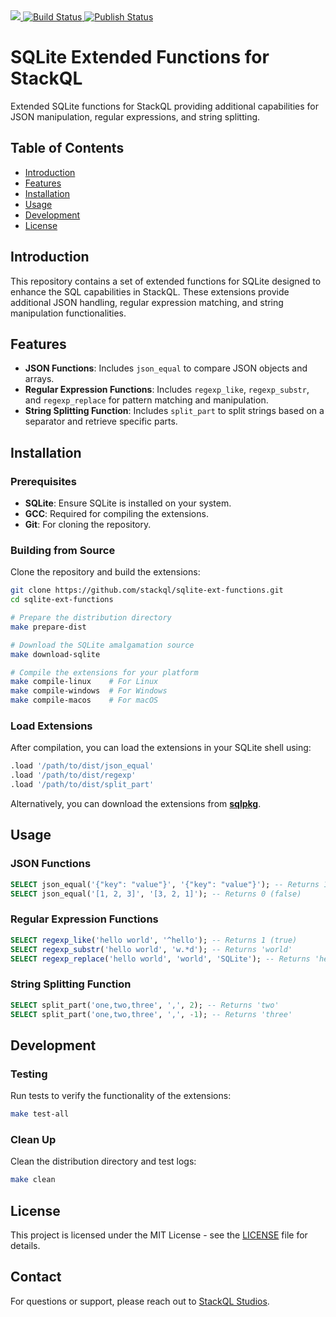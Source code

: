 <a href="https://sqlpkg.org/?q=stackql/json_equal">
    <img src="https://img.shields.io/badge/sqlpkg-stackql/json_equal-blue">
</a>
<a href="https://github.com/stackql/sqlite-ext-functions/actions/workflows/build.yml">
    <img src="https://github.com/stackql/sqlite-ext-functions/actions/workflows/build.yml/badge.svg" alt="Build Status">
</a>
<a href="https://github.com/stackql/sqlite-ext-functions/actions/workflows/publish.yml">
    <img src="https://github.com/stackql/sqlite-ext-functions/actions/workflows/publish.yml/badge.svg" alt="Publish Status">
</a>

# SQLite Extended Functions for StackQL

Extended SQLite functions for StackQL providing additional capabilities for JSON manipulation, regular expressions, and string splitting.

## Table of Contents

- [Introduction](#introduction)
- [Features](#features)
- [Installation](#installation)
- [Usage](#usage)
- [Development](#development)
- [License](#license)

## Introduction

This repository contains a set of extended functions for SQLite designed to enhance the SQL capabilities in StackQL. These extensions provide additional JSON handling, regular expression matching, and string manipulation functionalities.

## Features

- **JSON Functions**: Includes `json_equal` to compare JSON objects and arrays.
- **Regular Expression Functions**: Includes `regexp_like`, `regexp_substr`, and `regexp_replace` for pattern matching and manipulation.
- **String Splitting Function**: Includes `split_part` to split strings based on a separator and retrieve specific parts.

## Installation

### Prerequisites

- **SQLite**: Ensure SQLite is installed on your system.
- **GCC**: Required for compiling the extensions.
- **Git**: For cloning the repository.

### Building from Source

Clone the repository and build the extensions:

```bash
git clone https://github.com/stackql/sqlite-ext-functions.git
cd sqlite-ext-functions

# Prepare the distribution directory
make prepare-dist

# Download the SQLite amalgamation source
make download-sqlite

# Compile the extensions for your platform
make compile-linux    # For Linux
make compile-windows  # For Windows
make compile-macos    # For macOS
```

### Load Extensions

After compilation, you can load the extensions in your SQLite shell using:

```sql
.load '/path/to/dist/json_equal'
.load '/path/to/dist/regexp'
.load '/path/to/dist/split_part'
```

Alternatively, you can download the extensions from [__sqlpkg__](https://sqlpkg.org/?q=stackql%2Fjson_equal).

## Usage

### JSON Functions

```sql
SELECT json_equal('{"key": "value"}', '{"key": "value"}'); -- Returns 1 (true)
SELECT json_equal('[1, 2, 3]', '[3, 2, 1]'); -- Returns 0 (false)
```

### Regular Expression Functions

```sql
SELECT regexp_like('hello world', '^hello'); -- Returns 1 (true)
SELECT regexp_substr('hello world', 'w.*d'); -- Returns 'world'
SELECT regexp_replace('hello world', 'world', 'SQLite'); -- Returns 'hello SQLite'
```

### String Splitting Function

```sql
SELECT split_part('one,two,three', ',', 2); -- Returns 'two'
SELECT split_part('one,two,three', ',', -1); -- Returns 'three'
```

## Development

### Testing

Run tests to verify the functionality of the extensions:

```bash
make test-all
```

### Clean Up

Clean the distribution directory and test logs:

```bash
make clean
```

## License

This project is licensed under the MIT License - see the [LICENSE](LICENSE) file for details.

## Contact

For questions or support, please reach out to [StackQL Studios](https://github.com/stackql).

